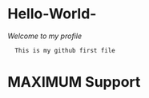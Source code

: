 # Hello-World-
   *Welcome to my profile*
      
      This is my github first file


#         MAXIMUM Support 
